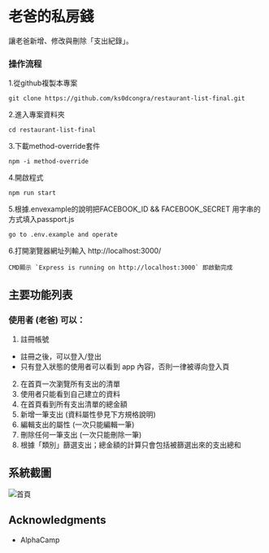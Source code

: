 # 老爸的私房錢
讓老爸新增、修改與刪除「支出紀錄」。

### 操作流程
1.從github複製本專案

```
git clone https://github.com/ks0dcongra/restaurant-list-final.git
```

2.進入專案資料夾

```
cd restaurant-list-final
```

3.下載method-override套件
```
npm -i method-override
```

4.開啟程式
```
npm run start 
```

5.根據.envexample的說明把FACEBOOK_ID && FACEBOOK_SECRET 用字串的方式填入passport.js
```
go to .env.example and operate
```

6.打開瀏覽器網址列輸入 http://localhost:3000/
```
CMD顯示 `Express is running on http://localhost:3000` 即啟動完成
```

## 主要功能列表
### 使用者 (老爸) 可以：

1. 註冊帳號
  - 註冊之後，可以登入/登出
  - 只有登入狀態的使用者可以看到 app 內容，否則一律被導向登入頁
2. 在首頁一次瀏覽所有支出的清單
3. 使用者只能看到自己建立的資料
4. 在首頁看到所有支出清單的總金額
5. 新增一筆支出 (資料屬性參見下方規格說明)
6. 編輯支出的屬性 (一次只能編輯一筆)
7. 刪除任何一筆支出 (一次只能刪除一筆)
8. 根據「類別」篩選支出；總金額的計算只會包括被篩選出來的支出總和

## 系統截圖
![首頁](https://github.com/ks0dcongra/expense-tracker/blob/master/public/imgur/record.jpg)

## Acknowledgments
* AlphaCamp

